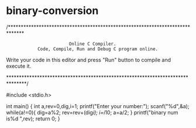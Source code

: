 # binary-conversion
/******************************************************************************

                            Online C Compiler.
                Code, Compile, Run and Debug C program online.
Write your code in this editor and press "Run" button to compile and execute it.

*******************************************************************************/

#include <stdio.h>

int main()
{
    int a,rev=0,dig,i=1;
    printf("Enter your number:");
    scanf("%d",&a);
    while(a!=0){
        dig=a%2;
        rev=rev+(dig*i);
        i=i*10;
        a=a/2;
    }
printf("binary num is%d ",rev);
    return 0;
}
